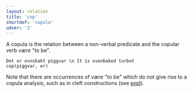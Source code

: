 ```yaml
---
layout: relation
title: 'cop'
shortdef: 'copula'
udver: '2'
---
```


A copula is the relation between a non-verbal predicate and the copular verb *være* "to be".

~~~ sdparse
Det er ovnsbakt piggvar \n It is ovenbaked turbot
cop(piggvar, er)
~~~

Note that there are occurrences of *være* "to be" which do not give rise to a copula analysis, such as in cleft constructions (see [expl](expl)).

<!-- Interlanguage links updated St lis 3 20:58:47 CET 2021 -->
